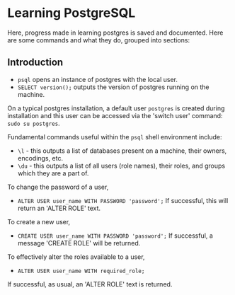 # Learning PostgreSQL

Here, progress made in learning postgres is saved and documented.
Here are some commands and what they do, grouped into sections:

## Introduction
- `psql` opens an instance of postgres with the local user.
- `SELECT version();` outputs the version of postgres running on the machine.

On a typical postgres installation, a default user `postgres` is created during installation and this user can be accessed via the 'switch user' command: `sudo su postgres`.

Fundamental commands useful within the `psql` shell environment include:

- `\l` - this outputs a list of databases present on a machine, their owners, encodings, etc.
- `\du` - this outputs a list of all users (role names), their roles, and groups which they are a part of.

To change the password of a user, 

- `ALTER USER user_name WITH PASSWORD 'password';`
If successful, this will return an 'ALTER ROLE' text.

To create a new user,

- `CREATE USER user_name WITH PASSWORD 'password';`
If successful, a message 'CREATE ROLE' will be returned.

To effectively alter the roles available to a user,

- `ALTER USER user_name WITH required_role;`

If successful, as usual, an 'ALTER ROLE' text is returned.
